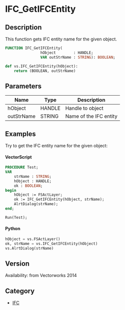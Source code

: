 # IFC_GetIFCEntity

## Description
This function gets IFC entity name for the given object.

```pascal
FUNCTION IFC_GetIFCEntity(
				hObject        : HANDLE;
				VAR outStrName : STRING): BOOLEAN;
```

```python
def vs.IFC_GetIFCEntity(hObject):
    return (BOOLEAN, outStrName)
```

## Parameters
|Name|Type|Description|
|---|---|---|
|hObject|HANDLE|Handle to object|
|outStrName|STRING|Name of the IFC entity|

## Examples
Try to get the IFC entity name for the given object:
#### VectorScript ####
```pascal
PROCEDURE Test;
VAR
	strName : STRING;
	hObject : HANDLE;
	ok : BOOLEAN;
begin
	hObject := FSActLayer;
	ok := IFC_GetIFCEntity(hObject, strName);
	AlrtDialog(strName);
end;

Run(Test);
```
#### Python ####
```python
hObject = vs.FSActLayer()
ok, strName = vs.IFC_GetIFCEntity(hObject)
vs.AlrtDialog(strName)
```

## Version
Availability: from Vectorworks 2014

## Category
* [IFC](../Categories/IFC.md)
